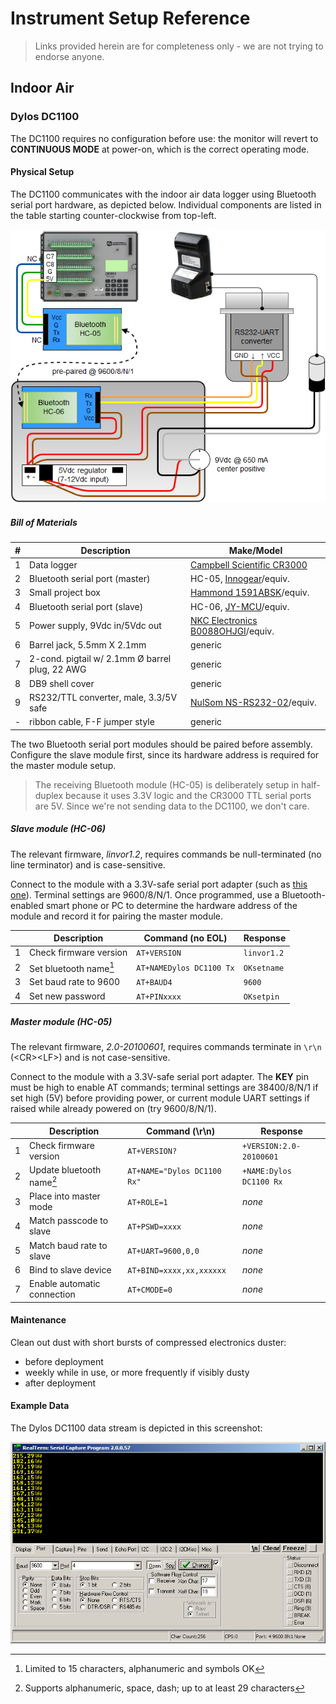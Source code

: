 Instrument Setup Reference
==========================

> Links provided herein are for completeness only - we are not trying to
> endorse anyone.

Indoor Air
----------

### Dylos DC1100

The DC1100 requires no configuration before use: the monitor will revert to 
**CONTINUOUS MODE** at power-on, which is the correct operating mode.

#### Physical Setup

The DC1100 communicates with the indoor air data logger using Bluetooth serial
port hardware, as depicted below. Individual components are listed in the table
starting counter-clockwise from top-left.

![Dylos DC1100 data acquisition block diagram](images/daq-dylos-dc1100.png)

##### Bill of Materials

| # | Description                    | Make/Model                                |
|---|--------------------------------|-------------------------------------------|
| 1 | Data logger                    | [Campbell Scientific CR3000][bom1]        |
| 2 | Bluetooth serial port (master) | HC-05, [Innogear][bom2]/equiv.            |
| 3 | Small project box              | [Hammond 1591ABSK][bom3]/equiv.           |
| 4 | Bluetooth serial port (slave)  | HC-06, [JY-MCU][bom4]/equiv.              |
| 5 | Power supply, 9Vdc in/5Vdc out | [NKC Electronics B0088OHJGI][bom5]/equiv. |
| 6 | Barrel jack, 5.5mm X 2.1mm     | generic                                   |
| 7 | 2-cond. pigtail w/ 2.1mm Ø barrel plug, 22 AWG | generic                   |
| 8 | DB9 shell cover                | generic                                   |
| 9 | RS232/TTL converter, male, 3.3/5V safe | [NulSom NS-RS232-02][bom9]/equiv. |
| - | ribbon cable, F-F jumper style | generic                                   |

  [bom1]: http://campbellsci.com/cr3000
  [bom2]: https://www.amazon.com/Innogear-Wireless-Bluetooth-Transceiver-Arduino/dp/B00JP05S6C/
  [bom3]: https://www.amazon.com/Hammond-1591ASBK-ABS-Project-Black/dp/B0002BBQNM/
  [bom4]: https://www.amazon.com/JBtek-Bluetooth-Converter-Serial-Communication/dp/B00L08GA4Q/
  [bom5]: https://www.amazon.com/Breadboard-Power-Supply-Stick-Voltage/dp/B0088OHJGI/
  [bom9]: http://www.amazon.com/Female-Male-Combo-Converter-Connector/dp/B00V3LNX1S/

The two Bluetooth serial port modules should be paired before assembly. 
Configure the slave module first, since its hardware address is required for
the master module setup.

> The receiving Bluetooth module (HC-05) is deliberately setup in half-duplex
> because it uses 3.3V logic and the CR3000 TTL serial ports are 5V. Since
> we're not sending data to the DC1100, we don't care.

##### Slave module (HC-06)

The relevant firmware, *linvor1.2*, requires commands be null-terminated (no
line terminator) and is case-sensitive. 

Connect to the module with a 3.3V-safe serial port adapter (such as 
[this one](http://shop.adafruit.com/954)). Terminal settings are 9600/8/N/1. 
Once programmed, use a Bluetooth-enabled smart phone or PC to determine the 
hardware address of the module and record it for pairing the master module.

|   | Description            | Command (no EOL)         | Response    |
|---|------------------------|--------------------------|-------------|
| 1 | Check firmware version | `AT+VERSION`             | `linvor1.2` |
| 2 | Set bluetooth name[^1] | `AT+NAMEDylos DC1100 Tx` | `OKsetname` |
| 3 | Set baud rate to 9600  | `AT+BAUD4`               | `9600`      |
| 4 | Set new password       | `AT+PINxxxx`             | `OKsetpin`  |

  [^1]: Limited to 15 characters, alphanumeric and symbols OK


##### Master module (HC-05)

The relevant firmware, *2.0-20100601*, requires commands terminate in `\r\n` 
(&lt;CR&gt;&lt;LF&gt;) and is not case-sensitive.

Connect to the module with a 3.3V-safe serial port adapter. The **KEY** pin must
be high to enable AT commands; terminal settings are 38400/8/N/1 if set high (5V)
before providing power, or current module UART settings if raised while already 
powered on (try 9600/8/N/1).

|   | Description                 | Command (\r\n)              | Response                |
|---|-----------------------------|-----------------------------|-------------------------|
| 1 | Check firmware version      | `AT+VERSION?`               | `+VERSION:2.0-20100601` |
| 2 | Update bluetooth name[^2]   | `AT+NAME="Dylos DC1100 Rx"` | `+NAME:Dylos DC1100 Rx` |
| 3 | Place into master mode      | `AT+ROLE=1`                 | *none*                  |
| 4 | Match passcode to slave     | `AT+PSWD=xxxx`              | *none*                  |
| 5 | Match baud rate to slave    | `AT+UART=9600,0,0`          | *none*                  |
| 6 | Bind to slave device        | `AT+BIND=xxxx,xx,xxxxxx`    | *none*                  |
| 7 | Enable automatic connection | `AT+CMODE=0`                | *none*                  |

  [^2]: Supports alphanumeric, space, dash; up to at least 29 characters

#### Maintenance

Clean out dust with short bursts of compressed electronics duster:

* before deployment
* weekly while in use, or more frequently if visibly dusty
* after deployment

#### Example Data

The Dylos DC1100 data stream is depicted in this screenshot:

![{Data from Dylos DC1100}](images/ex-data-dylos-dc1100.png)


